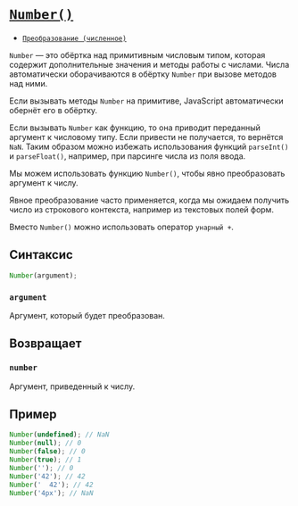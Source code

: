 # [`Number()`](../index.md)

- [`Преобразование (численное)`](<../ТЕОРИЯ/Преобразование (численное).md>)

`Number` — это обёртка над примитивным числовым типом, которая содержит дополнительные значения и методы работы с числами. Числа автоматически оборачиваются в обёртку `Number` при вызове методов над ними.

Если вызывать методы `Number` на примитиве, JavaScript автоматически обернёт его в обёртку.

Если вызывать `Number` как функцию, то она приводит переданный аргумент к числовому типу. Если привести не получается, то вернётся `NaN`. Таким образом можно избежать использования функций `parseInt()` и `parseFloat()`, например, при парсинге числа из поля ввода.

Мы можем использовать функцию `Number()`, чтобы явно преобразовать аргумент к числу.

Явное преобразование часто применяется, когда мы ожидаем получить число из строкового контекста, например из текстовых полей форм.

Вместо `Number()` можно использовать оператор `унарный +`.

## Синтаксис

```js
Number(argument);
```

### `argument`

Аргумент, который будет преобразован.

## Возвращает

### `number`

Аргумент, приведенный к числу.

## Пример

```js
Number(undefined); // NaN
Number(null); // 0
Number(false); // 0
Number(true); // 1
Number(''); // 0
Number('42'); // 42
Number('  42'); // 42
Number('4px'); // NaN
```
